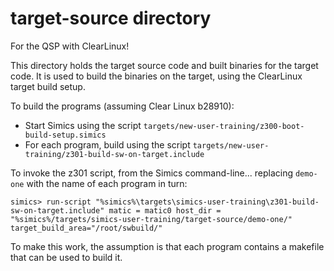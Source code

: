 # target-source directory
For the QSP with ClearLinux!

This directory holds the target source code and built binaries for the target code.   It is used to build the binaries on the target, using the ClearLinux target build setup.  

To build the programs (assuming Clear Linux b28910):
* Start Simics using the script ```targets/new-user-training/z300-boot-build-setup.simics```
* For each program, build using the script ```targets/new-user-training/z301-build-sw-on-target.include```

To invoke the z301 script, from the Simics command-line... replacing ```demo-one``` with the name of each program in turn:

```simics> run-script "%simics%\targets\simics-user-training\z301-build-sw-on-target.include" matic = matic0 host_dir = "%simics%/targets/simics-user-training/target-source/demo-one/" target_build_area="/root/swbuild/"```

To make this work, the assumption is that each program contains a makefile that can be used to build it. 
